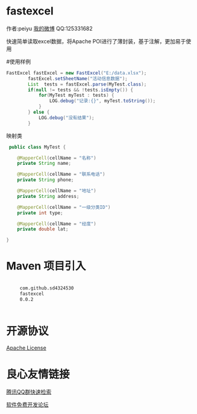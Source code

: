 fastexcel
=========

作者:peiyu 
[我的微博](http://weibo.com/1728407960) 
QQ:125331682 

快速简单读取excel数据，将Apache POI进行了薄封装，基于注解，更加易于使用 

#使用样例
```java
FastExcel fastExcel = new FastExcel("E:/data.xlsx");
        fastExcel.setSheetName("活动信息数据");
        List  tests = fastExcel.parse(MyTest.class);
        if(null != tests && !tests.isEmpty()) {
            for(MyTest myTest : tests) {
                LOG.debug("记录:{}", myTest.toString());
            }
        } else {
            LOG.debug("没有结果");
        }
```

映射类

```java
 public class MyTest {

    @MapperCell(cellName = "名称")
    private String name;

    @MapperCell(cellName = "联系电话")
    private String phone;

    @MapperCell(cellName = "地址")
    private String address;

    @MapperCell(cellName = "一级分类ID")
    private int type;

    @MapperCell(cellName = "经度")
    private double lat;

}
```

Maven 项目引入
==========
```xml
 
     com.github.sd4324530 
     fastexcel 
     0.0.2 
 
```

开源协议
==========
[Apache License](http://www.apache.org/licenses/LICENSE-2.0)


 # 良心友情链接

[腾讯QQ群快速检索](http://u.720life.cn/s/8cf73f7c)

[软件免费开发论坛](http://u.720life.cn/s/bbb01dc0)
